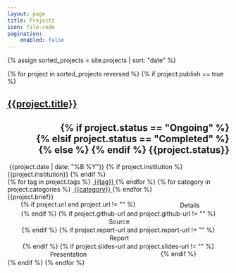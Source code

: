 ```yaml
---
layout: page
title: Projects
icon: file-code
pagination:
    enabled: false
---
```


{% assign sorted_projects = site.projects | sort: "date" %}

<div class="grid">
    {% for project in sorted_projects reversed %}
    {% if project.publish == true %}
    <div class="grid-item">
        <div class="card">
            <!--<img class="card-image" src="{{site.baseurl}}/assets/blog/default_banner_image.jpg" alt="Blog image" title="">-->
            <div class="card-content">
                <div class="row">
                    <div class="col-dp-8">
                        <h2 class="project-title">
                            <a href="{{site.baseurl}}{{project.url}}">{{project.title}}</a>
                        </h2>
                    </div>
                    <div class="col-dp-4">
                        <h2 style="text-align: right;">
                        {% if project.status == "Ongoing" %}
                        <div class="chip ongoing">
                        {% elsif project.status == "Completed" %}
                        <div class="chip complete">
                        {% else %} {% endif %}
                            <span class="chip-content">
                                {{project.status}}
                            </span>
                        </div>
                        </h2>
                    </div>
                </div>
                <div>
                    <!--<span>{{project.guide}}</span>-->
                    <span class="chip">
                        <span class="chip-content">
                            <i class="fa fa-calendar-alt"></i>&nbsp;{{project.date | date: "%B %Y"}}
                        </span>
                    </span>
                    {% if project.institution %}
                    <span class="chip">
                        <span class="chip-content">
                            <i class="fa fa-university"></i>{{project.institution}}
                        </span>
                    </span>
                    {% endif %}
                    <!--<span>{{project.course}}</span>-->
                </div>
                <div>
                    {% for tag in project.tags %}
                    <a class="tag" href="{{site.baseurl}}/projects/tags/#{{tag | slugify: 'pretty'}}">
                        <span class="chip">
                            <span class="chip-content"><i class="fa fa-tag"></i>&nbsp;{{tag}}</span>
                        </span>
                    </a>
                    {% endfor %}
                    {% for category in project.categories %}
                    <a class="category" href="{{site.baseurl}}/projects/categories/#{{category | slugify: 'pretty'}}">
                        <span class="chip">
                            <span class="chip-content"><i class="fa fa-folder-open"></i>&nbsp;{{category}}</span>
                        </span>
                    </a>
                    {% endfor %}
                </div>
                <div class="card-details">
                    {{project.brief}}
                </div>
            </div>
            <div class="card-footer">
                <div style="display: flex; flex-direction: row; justify-content: space-around; flex-wrap: wrap;">
                    {% if project.url and project.url != "" %}
                    <div style="width: 120px; text-align: center; padding: 0.1rem;">
                        <a href="{{site.baseurl}}{{project.url}}" style="text-decoration: none; text-align: right;">
                        <span><i class="fa fa-info-circle" style="width: 20px;" aria-hidden="true"></i>&nbsp;Details</span>
                        </a>
                    </div>
                    {% endif %}
                    {% if project.github-url and project.github-url != "" %}
                    <div style="width: 120px; text-align: center; padding: 0.1rem;">
                        <a href="{{project.github-url}}" style="text-decoration: none; text-align: right;">
                        <span><i class="fa fa-code" style="width: 20px;" aria-hidden="true"></i>&nbsp;Source</span>
                        </a>
                    </div>
                    {% endif %}
                    {% if project.report-url and project.report-url != "" %}
                    <div style="width: 120px; text-align: center; padding: 0.1rem;">
                        <a href="{{project.report-url}}" style="text-decoration: none;">
                        <span><i class="fa fa-file-alt" style="width: 20px; text-align: right;" aria-hidden="true"></i>&nbsp;Report</span>
                        </a>
                    </div>
                    {% endif %}
                    {% if project.slides-url and project.slides-url != "" %}
                    <div style="width: 120px; text-align: center; padding: 0.1rem;">
                        <a href="{{project.slides-url}}" style="text-decoration: none;">
                        <span><i class="fa fa-file-powerpoint" style="width: 20px; text-align: right;" aria-hidden="true"></i>&nbsp;Presentation</span>
                        </a>
                    </div>
                    {% endif %}
                </div>
            </div>
        </div>
    </div>
    {% endif %}
    {% endfor %}
</div>
